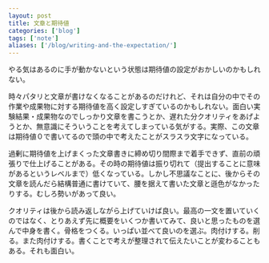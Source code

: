 ```yaml
---
layout: post
title: 文章と期待値
categories: ['blog']
tags: ['note']
aliases: ['/blog/writing-and-the-expectation/']
---
```


やる気はあるのに手が動かないという状態は期待値の設定がおかしいのかもしれない。

時々パタリと文章が書けなくなることがあるのだけれど、それは自分の中でその作業や成果物に対する期待値を高く設定しすぎているのかもしれない。面白い実験結果・成果物なのでしっかり文章を書こうとか、遅れた分クオリティをあげようとか、無意識にそういうことを考えてしまっている気がする。実際、この文章は期待値０で書いてるので頭の中で考えたことがスラスラ文字になっている。

過剰に期待値を上げまくった文章書きに締め切り間際まで着手できず、直前の頑張りで仕上げることがある。その時の期待値は振り切れて（提出することに意味があるというレベルまで）低くなっている。しかし不思議なことに、後からその文章を読んだら結構普通に書けていて、腰を据えて書いた文章と遜色がなかったりする。むしろ勢いがあって良い。

クオリティは後から読み返しながら上げていけば良い。最高の一文を置いていくのではなく、とりあえず先に概要をいくつか書いてみて、良いと思ったものを選んで中身を書く。骨格をつくる。いっぱい並べて良いのを選ぶ。肉付けする。削る。また肉付けする。書くことで考えが整理されて伝えたいことが変わることもある。それも面白い。